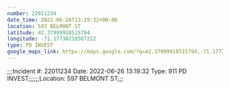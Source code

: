```yaml
---
number: 22011234
date_time: 2022-06-26T13:19:32+00:00
location: 597 BELMONT ST
latitude: 42.37999918515794
longitude: -71.17738218567212
type: PD INVEST
google_maps_link: https://maps.google.com/?q=42.37999918515794,-71.17738218567212
---
```


;;;Incident #: 22011234   Date: 2022-06-26 13:19:32   Type: 911 PD INVEST;;;;;;Location: 597 BELMONT ST;;;
